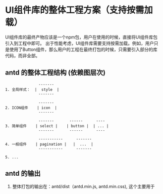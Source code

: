 # UI组件库的整体工程方案（支持按需加载）
UI组件库的最终产物应该是一个npm包，用户在使用的时候，直接将UI组件库包引入到工程中即可。
出于性能考虑，UI组件库需要支持按需加载。例如，用户只是使用了Button组件，那么用户的工程在最终打包的时候，只需要引入部分的库代码，而非全部。

## antd 的整体工程结构 (依赖图层次)
```
               -------
1. 全局样式：  |  style  |
               -------

               -------
2. ICON组件    | icon  |
               -------

               -------       ------      ----
3. 简单组件    | select |    | button |  | ... |
               -------       ------      ----

               -----------      -------
4. 一般组件    | pagination |   |  ...  |
               -----------      -------

5. ...
```
## antd 的输出
1. 整体打包的输出在：antd/dist（antd.min.js, antd.min.css), 这个主要用于 <script src=""> 方式引入。
2. 按需加载的使用方法：antd/lib, antd/es.
3. package.json中指定入口：antd/lib/index.js, 用于直接在工程中 import antd from 'antd'.

需要自己设计 gulp 脚本将源码(es6/ts)格式的代码，转换为 commonJS。
上传到npm包中供用户使用的代码，必须应该是commonJS！！！ 
按需加载实际上就是直接使用转码后的源码，然后再通过使用者自己工程的webpack来实现的依赖去重。

```js
import Button from 'antd/lib/button';
import 'antd/lib/button/style';  // 实际加载的是 less
// 或者 antd/lib/button/style/css 加载 css 文件
```
如果是选择加载less文件，则需要在用户的工程中配置 less-loader 的 options：{javascriptEnabled: true}.


为了让用户无感知地通过以下方式使用，并且能够达到按需加载的目的，antd 提供了 babel-import-plugin 和 ts-import-plugin。
```js
import { Button, Pagination } from 'antd';
```

https://github.com/ant-design/babel-plugin-import


